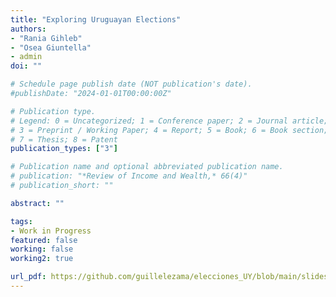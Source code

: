 ```yaml
---
title: "Exploring Uruguayan Elections"
authors:
- "Rania Gihleb"
- "Osea Giuntella"
- admin
doi: ""

# Schedule page publish date (NOT publication's date).
#publishDate: "2024-01-01T00:00:00Z"

# Publication type.
# Legend: 0 = Uncategorized; 1 = Conference paper; 2 = Journal article;
# 3 = Preprint / Working Paper; 4 = Report; 5 = Book; 6 = Book section;
# 7 = Thesis; 8 = Patent
publication_types: ["3"]

# Publication name and optional abbreviated publication name.
# publication: "*Review of Income and Wealth,* 66(4)"
# publication_short: ""

abstract: ""

tags:
- Work in Progress
featured: false
working: false
working2: true

url_pdf: https://github.com/guillelezama/elecciones_UY/blob/main/slides.pdf
---
```

